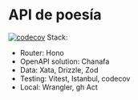 # API de poesía
[![codecov](https://codecov.io/github/carafelix/poesia-api/graph/badge.svg?token=IFV2KESJWK)](https://codecov.io/github/carafelix/poesia-api)
Stack:
- Router: Hono
- OpenAPI solution: Chanafa
- Data: Xata, Drizzle, Zod
- Testing: Vitest, Istanbul, codecov
- Local: Wrangler, gh Act
